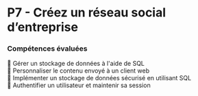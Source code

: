 # P7 - Créez un réseau social d’entreprise

### Compétences évaluées ###

:pushpin: Gérer un stockage de données à l'aide de SQL\
:pushpin: Personnaliser le contenu envoyé à un client web\
:pushpin: Implémenter un stockage de données sécurisé en utilisant SQL\
:pushpin: Authentifier un utilisateur et maintenir sa session

